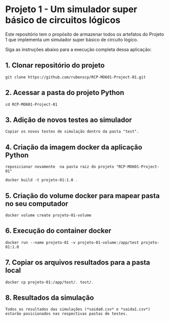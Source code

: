 # Projeto 1 - Um simulador super básico de circuitos lógicos

Este repositório tem o propósito de armazenar todos os artefatos do Projeto 1 que implementa 
um simulador super básico de circuito lógico. 

<!-- This repository has the main aim to store the assignments of the discipline Computer Architecture II of the Computer Science Pos-graduation Course of the Institute of Computation of UNICAMP. -->

Siga as instruções abaixo para a execução completa dessa aplicação:

## 1. Clonar repositório do projeto

```
git clone https://github.com/rubenscp/RCP-MO601-Project-01.git
```
	
## 2. Acessar a pasta do projeto Python
	
```
cd RCP-MO601-Project-01
```
	
## 3. Adição de novos testes ao simulador
```
Copiar os novos testes de simulação dentro da pasta "test".
```

## 4. Criação da imagem docker da aplicação Python
	
```
reposicionar novamente  na pasta raiz do projeto "RCP-MO601-Project-01"
```
```
docker build -t projeto-01:1.0 .
```

## 5. Criação do volume docker para mapear pasta no seu computador

```
docker volume create projeto-01-volume
```

## 6. Execução do container docker

```
docker run --name projeto-01 -v projeto-01-volume:/app/test projeto-01:1.0
```
	
## 7. Copiar os arquivos resultados para a pasta local

```
docker cp projeto-01:/app/test/. test/.
```
    
## 8. Resultados da simulação
```
Todos os resultados das simulações (*saida0.csv* e *saida1.csv*) estarão posicionados nas respectivas pastas de testes.

```
